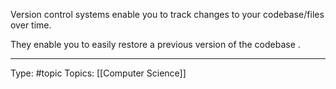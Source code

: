 Version control systems enable you to track changes to your codebase/files over time. 

They enable you to easily restore a previous version of the codebase . 
___
Type: #topic 
Topics: [[Computer Science]]

